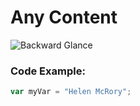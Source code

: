 # Any Content

![Backward Glance](https://i2-prod.glasgowlive.co.uk/incoming/article20436777.ece/ALTERNATES/s1200c/0_JS232849407.jpg)

### Code Example:
``` javascript
var myVar = "Helen McRory";
```
